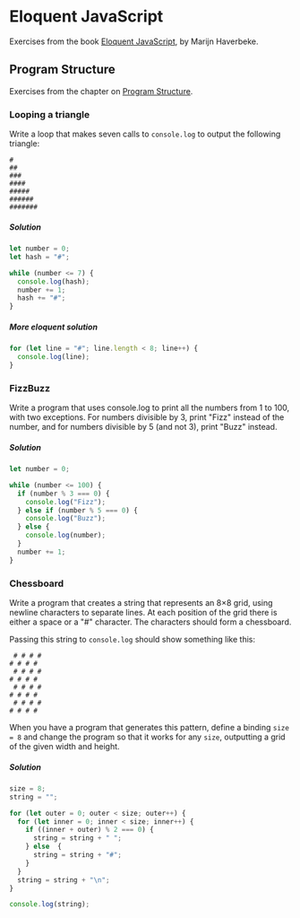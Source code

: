 # Eloquent JavaScript
Exercises from the book [Eloquent JavaScript](https://eloquentjavascript.net/), by Marijn Haverbeke.

## Program Structure
Exercises from the chapter on [Program Structure](https://eloquentjavascript.net/02_program_structure.html).

### Looping a triangle
Write a loop that makes seven calls to `console.log` to output the following triangle:
```
#
##
###
####
#####
######
#######
```

##### Solution
```js
let number = 0;
let hash = "#";

while (number <= 7) {
  console.log(hash);
  number += 1;
  hash += "#";
}
```

##### More eloquent solution
```js
for (let line = "#"; line.length < 8; line++) {
  console.log(line);
}
```

### FizzBuzz
Write a program that uses console.log to print all the numbers from 1 to 100, with two exceptions. For numbers divisible by 3, print "Fizz" instead of the number, and for numbers divisible by 5 (and not 3), print "Buzz" instead.

##### Solution
```js
let number = 0;

while (number <= 100) {
  if (number % 3 === 0) {
    console.log("Fizz");
  } else if (number % 5 === 0) {
    console.log("Buzz");
  } else {
    console.log(number);
  }
  number += 1;
}
```

### Chessboard
Write a program that creates a string that represents an 8×8 grid, using newline characters to separate lines. At each position of the grid there is either a space or a "#" character. The characters should form a chessboard.

Passing this string to `console.log` should show something like this:
```
 # # # #
# # # #
 # # # #
# # # #
 # # # #
# # # #
 # # # #
# # # #
```
When you have a program that generates this pattern, define a binding `size = 8` and change the program so that it works for any `size`, outputting a grid of the given width and height.

##### Solution
```js
size = 8;
string = "";

for (let outer = 0; outer < size; outer++) {
  for (let inner = 0; inner < size; inner++) {
    if ((inner + outer) % 2 === 0) {
      string = string + " ";
    } else  {
      string = string + "#";
    }
  }
  string = string + "\n";
}

console.log(string);
```
